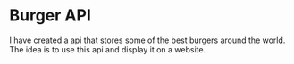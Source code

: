 # Burger API
I have created a api that stores some
of the best burgers around the world.
The idea is to use this api and display
it on a website.